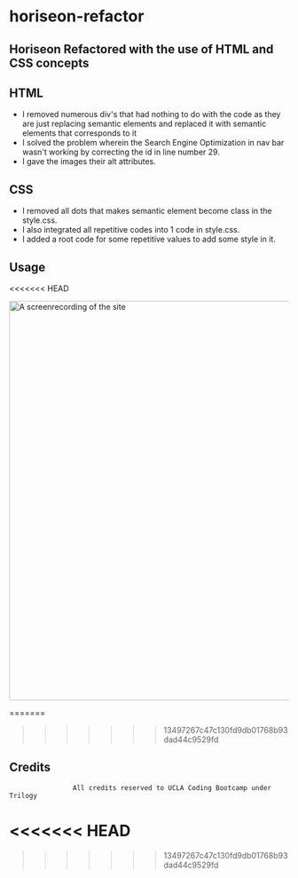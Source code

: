 # horiseon-refactor



## Horiseon Refactored with the use of HTML and CSS concepts


 ## HTML

- I removed numerous div's that had nothing to do with the code as they are just replacing semantic elements and replaced it with semantic elements that corresponds to it
- I solved the problem wherein the Search Engine Optimization in nav bar wasn't working by correcting the id in line number 29.
- I gave the images their alt attributes.




 ## CSS
 
 
 
 - I removed all dots that makes semantic element become class in the style.css. 
 - I also integrated all repetitive codes into 1 code in style.css. 
 - I added a root code for some repetitive values to add some style in it. 

 ## Usage
<<<<<<< HEAD

 <img src="./ezgif-3-9af1c03331.gif" alt="A screenrecording of the site" height="720px">







=======
 
>>>>>>> 13497267c47c130fd9db01768b93dad44c9529fd





 ## Credits

                    All credits reserved to UCLA Coding Bootcamp under Trilogy



<<<<<<< HEAD
=======
                    
>>>>>>> 13497267c47c130fd9db01768b93dad44c9529fd
